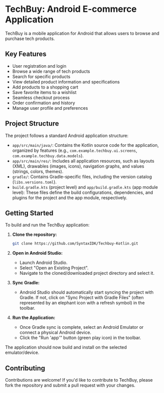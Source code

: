 # TechBuy: Android E-commerce Application

TechBuy is a mobile application for Android that allows users to browse and purchase tech products.

## Key Features

- User registration and login
- Browse a wide range of tech products
- Search for specific products
- View detailed product information and specifications
- Add products to a shopping cart
- Save favorite items to a wishlist
- Seamless checkout process
- Order confirmation and history
- Manage user profile and preferences

## Project Structure

The project follows a standard Android application structure:

- `app/src/main/java/`: Contains the Kotlin source code for the application, organized by features (e.g., `com.example.techbuy.ui.screens`, `com.example.techbuy.data.models`).
- `app/src/main/res/`: Includes all application resources, such as layouts (XML), drawables (images, icons), navigation graphs, and values (strings, colors, themes).
- `gradle/`: Contains Gradle-specific files, including the version catalog (`libs.versions.toml`).
- `build.gradle.kts` (project level) and `app/build.gradle.kts` (app module level): These files define the build configurations, dependencies, and plugins for the project and the app module, respectively.

## Getting Started

To build and run the TechBuy application:

1.  **Clone the repository:**

    ```bash
    git clone https://github.com/SyntaxIDK/Techbuy-Kotlin.git
    ```

2.  **Open in Android Studio:**

    - Launch Android Studio.
    - Select "Open an Existing Project".
    - Navigate to the cloned/downloaded project directory and select it.

3.  **Sync Gradle:**

    - Android Studio should automatically start syncing the project with Gradle. If not, click on "Sync Project with Gradle Files" (often represented by an elephant icon with a refresh symbol) in the toolbar.

4.  **Run the Application:**
    - Once Gradle sync is complete, select an Android Emulator or connect a physical Android device.
    - Click the "Run 'app'" button (green play icon) in the toolbar.

The application should now build and install on the selected emulator/device.

## Contributing

Contributions are welcome! If you'd like to contribute to TechBuy, please fork the repository and submit a pull request with your changes.
